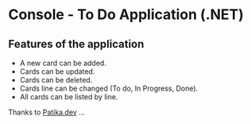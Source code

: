 # Console - To Do Application (.NET)
## Features of the application
* A new card can be added.
* Cards can be updated.
* Cards can be deleted.
* Cards line can be changed (To do, In Progress, Done).
* All cards can be listed by line.

Thanks to [Patika.dev](https://app.patika.dev/) ...
